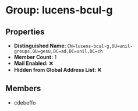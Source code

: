 # Group: lucens-bcul-g

## Properties

- **Distinguished Name:** `CN=lucens-bcul-g,OU=unil-groups,OU=gesu,DC=ad,DC=unil,DC=ch`
- **Member Count:** 1
- **Mail Enabled:** ❌
- **Hidden from Global Address List:** ❌

## Members

- cdebeffo
